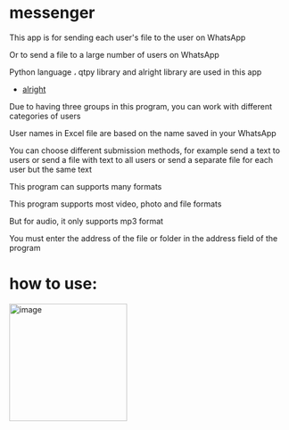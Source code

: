 # messenger

This app is for sending each user's file to the user on WhatsApp


Or to send a file to a large number of users on WhatsApp

Python language ، qtpy library and alright library are used in this app


- [alright](https://github.com/Kalebu/alright)


Due to having three groups in this program, you can work with different categories of users


User names in Excel file are based on the name saved in your WhatsApp


You can choose different submission methods, for example send a text to users or send a file with text to all users or send a separate file for each user but the same text


This program can supports many formats 

This program supports most video, photo and file formats

But for audio, it only supports mp3 format

You must enter the address of the file or folder in the address field of the program



# how to use:

<img width="211" alt="image" src="https://user-images.githubusercontent.com/83414472/160900790-282315d7-0079-4f16-b5eb-1b24b527b6d4.png">



